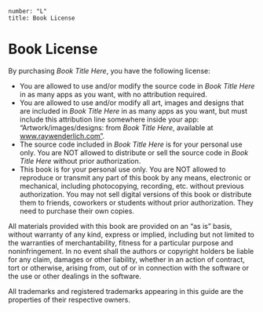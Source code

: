 ```metadata
number: "L"
title: Book License
```

# Book License

By purchasing _Book Title Here_, you have the following license:

* You are allowed to use and/or modify the source code in _Book Title Here_ in as many apps as you want, with no attribution required.
* You are allowed to use and/or modify all art, images and designs that are included in _Book Title Here_ in as many apps as you want, but must include this attribution line somewhere inside your app: “Artwork/images/designs: from _Book Title Here_, available at www.raywenderlich.com”.
* The source code included in _Book Title Here_ is for your personal use only. You are NOT allowed to distribute or sell the source code in _Book Title Here_ without prior authorization.
* This book is for your personal use only. You are NOT allowed to reproduce or transmit any part of this book by any means, electronic or mechanical, including photocopying, recording, etc. without previous authorization. You may not sell digital versions of this book or distribute them to friends, coworkers or students without prior authorization. They need to purchase their own copies.

All materials provided with this book are provided on an “as is” basis, without warranty of any kind, express or implied, including but not limited to the warranties of merchantability, fitness for a particular purpose and noninfringement. In no event shall the authors or copyright holders be liable for any claim, damages or other liability, whether in an action of contract, tort or otherwise, arising from, out of or in connection with the software or the use or other dealings in the software.

All trademarks and registered trademarks appearing in this guide are the properties of their respective owners.
